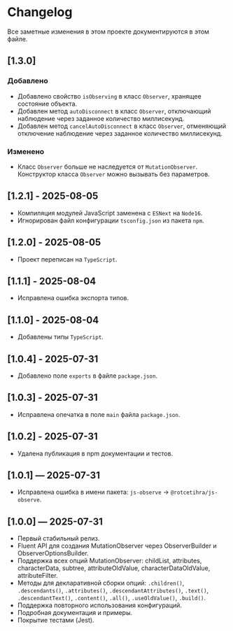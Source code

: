 # Changelog

Все заметные изменения в этом проекте документируются в этом файле.

## [1.3.0]

### Добавлено

-   Добавлено свойство `isObserving` в класс `Observer`, хранящее состояние
    объекта.
-   Добавлен метод `autoDisconnect` в класс `Observer`, отключающий наблюдение
    через заданное количество миллисекунд.
-   Добавлен метод `cancelAutoDisconnect` в класс `Observer`, отменяющий
    отключение наблюдение через заданное количество миллисекунд.

### Изменено

-   Класс `Observer` больше не наследуется от `MutationObserver`. Конструктор
    класса `Observer` можно вызывать без параметров.

## [1.2.1] - 2025-08-05

-   Компиляция модулей JavaScript заменена с `ESNext` на `Node16`.
-   Игнорирован файл конфигурации `tsconfig.json` из пакета `npm`.

## [1.2.0] - 2025-08-05

-   Проект переписан на `TypeScript`.

## [1.1.1] - 2025-08-04

-   Исправлена ошибка экспорта типов.

## [1.1.0] - 2025-08-04

-   Добавлены типы `TypeScript`.

## [1.0.4] - 2025-07-31

-   Добавлено поле `exports` в файле `package.json`.

## [1.0.3] - 2025-07-31

-   Исправлена опечатка в поле `main` файла `package.json`.

## [1.0.2] - 2025-07-31

-   Удалена публикация в npm документации и тестов.

## [1.0.1] — 2025-07-31

-   Исправлена ошибка в имени пакета: `js-observe` → `@rotcetihra/js-observe`.

## [1.0.0] — 2025-07-31

-   Первый стабильный релиз.
-   Fluent API для создания MutationObserver через ObserverBuilder и
    ObserverOptionsBuilder.
-   Поддержка всех опций MutationObserver: childList, attributes, characterData,
    subtree, attributeOldValue, characterDataOldValue, attributeFilter.
-   Методы для декларативной сборки опций: `.children()`, `.descendants()`,
    `.attributes()`, `.descendantAttributes()`, `.text()`, `.descendantText()`,
    `.content()`, `.all()`, `.useOldValue()`, `.build()`.
-   Поддержка повторного использования конфигураций.
-   Подробная документация и примеры.
-   Покрытие тестами (Jest).
